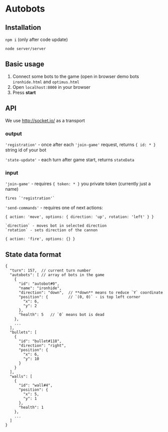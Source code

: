 # Autobots

## Installation

`npm i` (only after code update)

`node server/server`

## Basic usage

1. Connect some bots to the game (open in browser demo bots `ironhide.html` and `optimus.html`
2. Open `localhost:8000` in your browser
3. Press **start**
 
## API

We use http://socket.io/ as a transport

### output

`'registration'` - once after each `'join-game'` request, returns `{ id: * }` string id of your bot

`'state-update'` - each turn after game start, returns `stateData`

### input

`'join-game'` - requires `{ token: * }` you private token (currently just a name)

    fires `'registration'`
    
`'send-commands'` - requires one of next actions:

  `{ action: 'move', options: { direction: 'up', rotation: 'left' } }`
  
    `direction` - moves bot in selected direction    
    `rotation` - sets direction of the cannon
    
  `{ action: 'fire', options: {} }`


## State data format

```
{
  "turn": 157,  // current turn number
  "autobots": [ // array of bots in the game
    {
      "id": "autobot#0",  
      "name": "ironhide",
      "direction": "down",  // **down** means to reduce `Y` coordinate
      "position": {         // `(0, 0)` - is top left corner
        "x": 6,
        "y": 2
      },
      "health": 5   // `0` means bot is dead
    },
    ...
  ],
  "bullets": [
    {
      "id": "bullet#118",
      "direction": "right",
      "position": {
        "x": 6,
        "y": 10
      }
    }
  ],
  "walls": [
    {
      "id": "wall#4",
      "position": {
        "x": 5,
        "y": 1
      },
      "health": 1
    },
    ...
  ]
}
